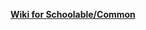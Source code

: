 <!-- @format -->

[**Wiki for Schoolable/Common**](https://github.com/Hardekerlis/schoolable/wiki/common)
